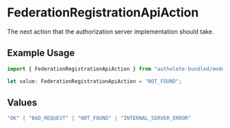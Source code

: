 # FederationRegistrationApiAction

The next action that the authorization server implementation should take.

## Example Usage

```typescript
import { FederationRegistrationApiAction } from "authelete-bundled/models/operations";

let value: FederationRegistrationApiAction = "NOT_FOUND";
```

## Values

```typescript
"OK" | "BAD_REQUEST" | "NOT_FOUND" | "INTERNAL_SERVER_ERROR"
```